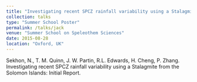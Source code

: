 ```yaml
---
title: "Investigating recent SPCZ rainfall variability using a Stalagmite from the Solomon Islands: Initial Report."
collection: talks
type: "Summer School Poster"
permalink: /talks/jack
venue: "Summer School on Speleothem Sciences"
date: 2015-08-28
location: "Oxford, UK"
---
```


Sekhon, N., T. M. Quinn, J. W. Partin, R.L. Edwards, H. Cheng, P. Zhang. Investigating recent SPCZ rainfall variability using a Stalagmite from the Solomon Islands: Initial Report.
